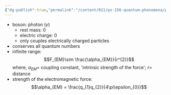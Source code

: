 ```yaml
---
{"dg-publish":true,"permalink":"/content/011/px-156-quantum-phenomena/px-156-b-particle-physics/px-156-h-aspects-of-the-forces/px-156-h1-the-electromagnetic-force/","created":"2024-11-25T10:50:32.000+00:00","updated":"2024-11-26T20:03:14.682+00:00"}
---
```


- boson: photon ($\gamma$)
	- rest mass: $0$
	- electric charge: $0$
	- only couples electrically charged particles
- conserves all quantum numbers
- infinite range: 
$$F_{EM}\sim \frac{\alpha_{EM}}{r^{2}}$$
	where, $\alpha_{EM}=$ coupling constant, 'intrinsic strength of the force'; $r=$ distance
- strength of the electromagnetic force: 
$$\alpha_{EM} = \frac{q_{1}q_{2}}{4\pi\epsilon_{0}}$$
